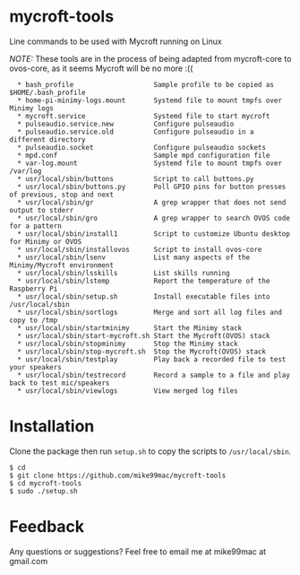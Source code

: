 # mycroft-tools
Line commands to be used with Mycroft running on Linux

*NOTE:* These tools are in the process of being adapted from mycroft-core to ovos-core, as it seems Mycroft will be no more :((
```
  * bash_profile                    Sample profile to be copied as $HOME/.bash_profile 
  * home-pi-minimy-logs.mount       Systemd file to mount tmpfs over Minimy logs
  * mycroft.service                 Systemd file to start mycroft
  * pulseaudio.service.new          Configure pulseaudio
  * pulseaudio.service.old          Configure pulseaudio in a different directory
  * pulseaudio.socket               Configure pulseaudio sockets
  * mpd.conf                        Sample mpd configuration file
  * var-log.mount                   Systemd file to mount tmpfs over /var/log
  * usr/local/sbin/buttons          Script to call buttons.py  
  * usr/local/sbin/buttons.py       Poll GPIO pins for button presses of previous, stop and next
  * usr/local/sbin/gr               A grep wrapper that does not send output to stderr
  * usr/local/sbin/gro              A grep wrapper to search OVOS code for a pattern
  * usr/local/sbin/install1         Script to customize Ubuntu desktop for Minimy or OVOS
  * usr/local/sbin/installovos      Script to install ovos-core
  * usr/local/sbin/lsenv            List many aspects of the Minimy/Mycroft environment 
  * usr/local/sbin/lsskills         List skills running 
  * usr/local/sbin/lstemp           Report the temperature of the Raspberry Pi
  * usr/local/sbin/setup.sh         Install executable files into /usr/local/sbin  
  * usr/local/sbin/sortlogs         Merge and sort all log files and copy to /tmp
  * usr/local/sbin/startminimy      Start the Minimy stack 
  * usr/local/sbin/start-mycroft.sh Start the Mycroft(OVOS) stack 
  * usr/local/sbin/stopminimy       Stop the Minimy stack 
  * usr/local/sbin/stop-mycroft.sh  Stop the Mycroft(OVOS) stack 
  * usr/local/sbin/testplay         Play back a recorded file to test your speakers
  * usr/local/sbin/testrecord       Record a sample to a file and play back to test mic/speakers
  * usr/local/sbin/viewlogs         View merged log files                                       
```
# Installation
Clone the package then run ``setup.sh`` to copy the scripts to ``/usr/local/sbin``.
```
$ cd
$ git clone https://github.com/mike99mac/mycroft-tools
$ cd mycroft-tools
$ sudo ./setup.sh
```
# Feedback
Any questions or suggestions? Feel free to email me at mike99mac at gmail.com
